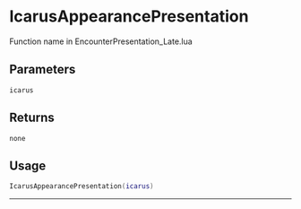 # IcarusAppearancePresentation
Function name in EncounterPresentation_Late.lua
## Parameters
`icarus`
## Returns
`none`
## Usage
```lua
IcarusAppearancePresentation(icarus)
```
---
